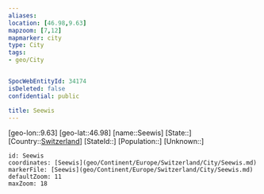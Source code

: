 ```yaml
---
aliases: 
location: [46.98,9.63]
mapzoom: [7,12] 
mapmarker: city 
type: City
tags:
- geo/City


SpocWebEntityId: 34174
isDeleted: false
confidential: public

title: Seewis
---
```

[geo-lon::9.63]
[geo-lat::46.98]
[name::Seewis]
[State::]
[Country::[Switzerland](geo/Continent/Europe/Switzerland.md)]
[StateId::]
[Population::]
[Unknown::]


```leaflet
id: Seewis
coordinates: [Seewis](geo/Continent/Europe/Switzerland/City/Seewis.md)
markerFile: [Seewis](geo/Continent/Europe/Switzerland/City/Seewis.md)
defaultZoom: 11 
maxZoom: 18
```


